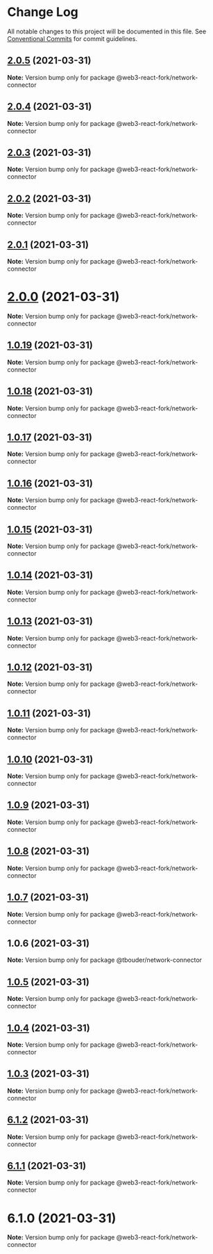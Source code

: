 # Change Log

All notable changes to this project will be documented in this file.
See [Conventional Commits](https://conventionalcommits.org) for commit guidelines.

## [2.0.5](https://github.com/TBouder/web3-react-fork/compare/@web3-react-fork/network-connector@2.0.4...@web3-react-fork/network-connector@2.0.5) (2021-03-31)

**Note:** Version bump only for package @web3-react-fork/network-connector





## [2.0.4](https://github.com/TBouder/web3-react-fork/compare/@web3-react-fork/network-connector@2.0.3...@web3-react-fork/network-connector@2.0.4) (2021-03-31)

**Note:** Version bump only for package @web3-react-fork/network-connector





## [2.0.3](https://github.com/TBouder/web3-react-fork/compare/@web3-react-fork/network-connector@2.0.2...@web3-react-fork/network-connector@2.0.3) (2021-03-31)

**Note:** Version bump only for package @web3-react-fork/network-connector





## [2.0.2](https://github.com/TBouder/web3-react-fork/compare/@web3-react-fork/network-connector@2.0.1...@web3-react-fork/network-connector@2.0.2) (2021-03-31)

**Note:** Version bump only for package @web3-react-fork/network-connector





## [2.0.1](https://github.com/TBouder/web3-react-fork/compare/@web3-react-fork/network-connector@2.0.0...@web3-react-fork/network-connector@2.0.1) (2021-03-31)

**Note:** Version bump only for package @web3-react-fork/network-connector





# [2.0.0](https://github.com/TBouder/web3-react-fork/compare/@web3-react-fork/network-connector@1.0.19...@web3-react-fork/network-connector@2.0.0) (2021-03-31)

**Note:** Version bump only for package @web3-react-fork/network-connector





## [1.0.19](https://github.com/TBouder/web3-react-fork/compare/@web3-react-fork/network-connector@1.0.18...@web3-react-fork/network-connector@1.0.19) (2021-03-31)

**Note:** Version bump only for package @web3-react-fork/network-connector





## [1.0.18](https://github.com/TBouder/web3-react-fork/compare/@web3-react-fork/network-connector@1.0.17...@web3-react-fork/network-connector@1.0.18) (2021-03-31)

**Note:** Version bump only for package @web3-react-fork/network-connector





## [1.0.17](https://github.com/TBouder/web3-react-fork/compare/@web3-react-fork/network-connector@1.0.16...@web3-react-fork/network-connector@1.0.17) (2021-03-31)

**Note:** Version bump only for package @web3-react-fork/network-connector





## [1.0.16](https://github.com/TBouder/web3-react-fork/compare/@web3-react-fork/network-connector@1.0.15...@web3-react-fork/network-connector@1.0.16) (2021-03-31)

**Note:** Version bump only for package @web3-react-fork/network-connector





## [1.0.15](https://github.com/TBouder/web3-react-fork/compare/@web3-react-fork/network-connector@1.0.14...@web3-react-fork/network-connector@1.0.15) (2021-03-31)

**Note:** Version bump only for package @web3-react-fork/network-connector





## [1.0.14](https://github.com/TBouder/web3-react-fork/compare/@web3-react-fork/network-connector@1.0.13...@web3-react-fork/network-connector@1.0.14) (2021-03-31)

**Note:** Version bump only for package @web3-react-fork/network-connector





## [1.0.13](https://github.com/TBouder/web3-react-fork/compare/@web3-react-fork/network-connector@1.0.12...@web3-react-fork/network-connector@1.0.13) (2021-03-31)

**Note:** Version bump only for package @web3-react-fork/network-connector





## [1.0.12](https://github.com/TBouder/web3-react-fork/compare/@web3-react-fork/network-connector@1.0.11...@web3-react-fork/network-connector@1.0.12) (2021-03-31)

**Note:** Version bump only for package @web3-react-fork/network-connector





## [1.0.11](https://github.com/TBouder/web3-react-fork/compare/@web3-react-fork/network-connector@1.0.10...@web3-react-fork/network-connector@1.0.11) (2021-03-31)

**Note:** Version bump only for package @web3-react-fork/network-connector





## [1.0.10](https://github.com/TBouder/web3-react-fork/compare/@web3-react-fork/network-connector@1.0.9...@web3-react-fork/network-connector@1.0.10) (2021-03-31)

**Note:** Version bump only for package @web3-react-fork/network-connector





## [1.0.9](https://github.com/TBouder/web3-react-fork/compare/@web3-react-fork/network-connector@1.0.8...@web3-react-fork/network-connector@1.0.9) (2021-03-31)

**Note:** Version bump only for package @web3-react-fork/network-connector





## [1.0.8](https://github.com/TBouder/web3-react-fork/compare/@web3-react-fork/network-connector@1.0.7...@web3-react-fork/network-connector@1.0.8) (2021-03-31)

**Note:** Version bump only for package @web3-react-fork/network-connector





## [1.0.7](https://github.com/TBouder/web3-react-fork/compare/@web3-react-fork/network-connector@1.0.5...@web3-react-fork/network-connector@1.0.7) (2021-03-31)

**Note:** Version bump only for package @web3-react-fork/network-connector





## 1.0.6 (2021-03-31)

**Note:** Version bump only for package @tbouder/network-connector





## [1.0.5](https://github.com/TBouder/web3-react-fork/compare/@web3-react-fork/network-connector@1.0.4...@web3-react-fork/network-connector@1.0.5) (2021-03-31)

**Note:** Version bump only for package @web3-react-fork/network-connector





## [1.0.4](https://github.com/TBouder/web3-react-fork/compare/@web3-react-fork/network-connector@1.0.3...@web3-react-fork/network-connector@1.0.4) (2021-03-31)

**Note:** Version bump only for package @web3-react-fork/network-connector





## [1.0.3](https://github.com/TBouder/web3-react-fork/compare/@web3-react-fork/network-connector@6.1.2...@web3-react-fork/network-connector@1.0.3) (2021-03-31)

**Note:** Version bump only for package @web3-react-fork/network-connector





## [6.1.2](https://github.com/TBouder/web3-react-fork/compare/@web3-react-fork/network-connector@6.1.1...@web3-react-fork/network-connector@6.1.2) (2021-03-31)

**Note:** Version bump only for package @web3-react-fork/network-connector





## [6.1.1](https://github.com/TBouder/web3-react-fork/compare/@web3-react-fork/network-connector@6.1.0...@web3-react-fork/network-connector@6.1.1) (2021-03-31)

**Note:** Version bump only for package @web3-react-fork/network-connector





# 6.1.0 (2021-03-31)

**Note:** Version bump only for package @web3-react-fork/network-connector
